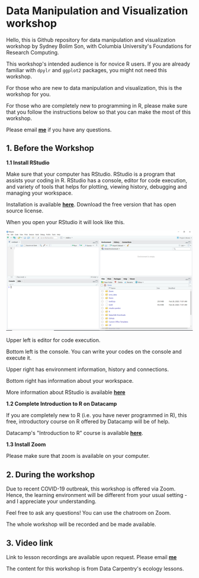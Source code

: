 # Data Manipulation and Visualization workshop

Hello, this is Github repository for data manipulation and visualization workshop by Sydney Bolim Son, with Columbia University's Foundations for Research Computing.

This workshop's intended audience is for novice R users. If you are already familiar with `dpylr` and `ggplot2` packages, you might not need this workshop.

For those who are new to data manipulation and visualization, this is the workshop for you.

For those who are completely new to programming in R, please make sure that you follow the instructions below so that you can make the most of this workshop.

Please email [**me**](mailto:bs3222@columbia.edu) if you have any questions.


## 1. Before the Workshop

**1.1 Install RStudio**

Make sure that your computer has RStudio. RStudio is a program that assists your coding in R. RStudio has a console, editor for code execution, and variety of tools that helps for plotting, viewing history, debugging and managing your workspace.

Installation is available [**here**](https://rstudio.com/products/rstudio/download/). Download the free version that has open source license.

When you open your RStudio it will look like this.

![RStudio](/images/rstudio.PNG)

Upper left is editor for code execution.

Bottom left is the console. You can write your codes on the console and execute it.

Upper right has environment information, history and connections.

Bottom right has information about your workspace.

More information about RStudio is available [**here**](https://datacarpentry.org/R-ecology-lesson/00-before-we-start.html)

**1.2 Complete Introduction to R on Datacamp**

If you are completely new to R (i.e. you have never programmed in R), this free, introductory course on R offered by Datacamp will be of help.

Datacamp's "Introduction to R" course is available [**here**](https://learn.datacamp.com/courses/free-introduction-to-r).


**1.3 Install Zoom**

Please make sure that zoom is available on your computer.


## 2. During the workshop

Due to recent COVID-19 outbreak, this workshop is offered via Zoom. Hence, the learning environment will be different from your usual setting - and I appreciate your understanding.

Feel free to ask any questions! You can use the chatroom on Zoom.

The whole workshop will be recorded and be made available.


## 3. Video link

Link to lesson recordings are available upon request. Please email [**me**](mailto:bs3222@columbia.edu)


The content for this workshop is from Data Carpentry's ecology lessons.
